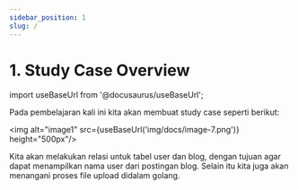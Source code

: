 ```yaml
---
sidebar_position: 1
slug: /
---
```


# 1. Study Case Overview

import useBaseUrl from '@docusaurus/useBaseUrl';

Pada pembelajaran kali ini kita akan membuat study case seperti berikut:

<img alt="image1" src={useBaseUrl('img/docs/image-7.png')} height="500px"/>

Kita akan melakukan relasi untuk tabel user dan blog, dengan tujuan agar dapat menampilkan nama user dari postingan blog. Selain itu kita juga akan menangani proses file upload didalam golang.
